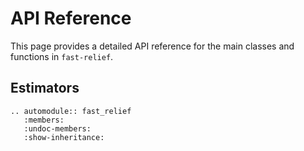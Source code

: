 # API Reference

This page provides a detailed API reference for the main classes and functions in `fast-relief`.

## Estimators

```{eval-rst}
.. automodule:: fast_relief
   :members:
   :undoc-members:
   :show-inheritance:
```